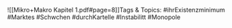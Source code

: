 
![[Mikro+Makro Kapitel 1.pdf#page=8]]Tags & Topics:
   #ihrExistenzminimum
   #Marktes
   #Schwchen
   #durchKartelle
   #Instabilitt
   #Monopole